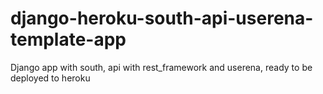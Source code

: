 django-heroku-south-api-userena-template-app
============================================

Django app with south, api with rest_framework and userena, ready to be deployed to heroku

